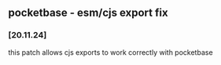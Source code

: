## pocketbase - esm/cjs export fix 
### [20.11.24]
this patch allows cjs exports to work correctly with pocketbase
